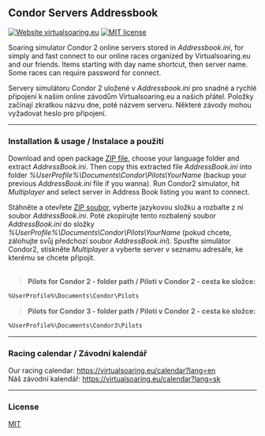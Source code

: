 ## Condor Servers Addressbook

[![Website virtualsoaring.eu](https://img.shields.io/badge/Website-virtualsoaring.eu-blue.svg)](https://virtualsoaring.eu/)
[![MIT license](https://img.shields.io/badge/License-MIT-orange.svg)](https://choosealicense.com/licenses/mit/)

Soaring simulator Condor 2 online servers stored in *Addressbook.ini*, for simply and fast connect to our online races organized by Virtualsoaring.eu and our friends. Items starting with day name shortcut, then server name. Some races can require password for connect.

Servery simulátoru Condor 2 uložené v *Addressbook.ini* pro snadné a rychlé připojení k našim online závodům Virtualsoaring.eu a našich přátel. Položky začínají zkratkou názvu dne, poté názvem serveru. Některé závody mohou vyžadovat heslo pro připojení.

---

### Installation & usage / Instalace a použití

Download and open package [ZIP file](https://github.com/erik-praznovsky/condor-servers-addressbook/archive/refs/tags/v2023.12.zip), choose your language folder and extract *AddressBook.ini*. Then copy this extracted file *AddressBook.ini* into folder *%UserProfile%\Documents\Condor\Pilots\YourName* (backup your previous *AddressBook.ini* file if you wanna). Run Condor2 simulator, hit *Multiplayer* and select server in Address Book listing you want to connect.

Stáhněte a otevřete [ZIP soubor](https://github.com/erik-praznovsky/condor-servers-addressbook/archive/refs/tags/v2023.12.zip), vyberte jazykovou složku a rozbalte z ní soubor *AddressBook.ini*. Poté zkopírujte tento rozbalený soubor *AddressBook.ini* do složky *%UserProfile%\Documents\Condor\Pilots\YourName* (pokud chcete, zálohujte svůj předchozí soubor *AddressBook.ini*). Spusťte simulátor Condor2, stiskněte *Multiplayer* a vyberte server v seznamu adresáře, ke kterému se chcete připojit.
<br><br>
> **Pilots for Condor 2 - folder path / Piloti v Condor 2 - cesta ke složce:**
```bash
%UserProfile%\Documents\Condor\Pilots
```
> **Pilots for Condor 3 - folder path / Piloti v Condor 2 - cesta ke složce:**
```bash
%UserProfile%\Documents\Condor3\Pilots
```

---

### Racing calendar / Závodní kalendář
Our racing calendar: https://virtualsoaring.eu/calendar?lang=en  
Náš závodní kalendář: https://virtualsoaring.eu/calendar?lang=sk

---

### License
[MIT](https://choosealicense.com/licenses/mit/)
